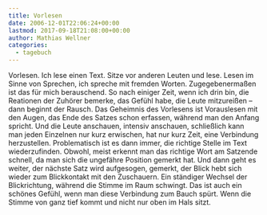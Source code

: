 ```yaml
---
title: Vorlesen
date: 2006-12-01T22:06:24+00:00
lastmod: 2017-09-18T21:08:00+00:00
author: Mathias Wellner
categories:
  - tagebuch
---
```

Vorlesen. Ich lese einen Text. Sitze vor anderen Leuten und lese. Lesen im Sinne von Sprechen, ich spreche mit fremden Worten. Zugegebenermaßen ist das für mich berauschend. So nach einiger Zeit, wenn ich drin bin, die Reationen der Zuhörer bemerke, das Gefühl habe, die Leute mitzureißen &#8211; dann beginnt der Rausch. Das Geheimnis des Vorlesens ist Vorauslesen mit den Augen, das Ende des Satzes schon erfassen, während man den Anfang spricht. Und die Leute anschauen, intensiv anschauen, schließlich kann man jeden Einzelnen nur kurz erwischen, hat nur kurz Zeit, eine Verbindung herzustellen. Problematisch ist es dann immer, die richtige Stelle im Text wiederzufinden. Obwohl, meist erkennt man das richtige Wort am Satzende schnell, da man sich die ungefähre Position gemerkt hat. Und dann geht es weiter, der nächste Satz wird aufgesogen, gemerkt, der Blick hebt sich wieder zum Blickkontakt mit den Zuschauern. Ein ständiger Wechsel der Blickrichtung, während die Stimme im Raum schwingt. Das ist auch ein schönes Gefühl, wenn man diese Verbindung zum Bauch spürt. Wenn die Stimme von ganz tief kommt und nicht nur oben im Hals sitzt.